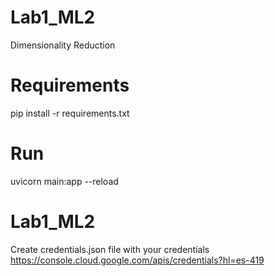 # Lab1_ML2
Dimensionality Reduction
# Requirements
pip install -r requirements.txt
# Run
uvicorn main:app --reload
# Lab1_ML2
Create credentials.json file with your credentials
https://console.cloud.google.com/apis/credentials?hl=es-419
